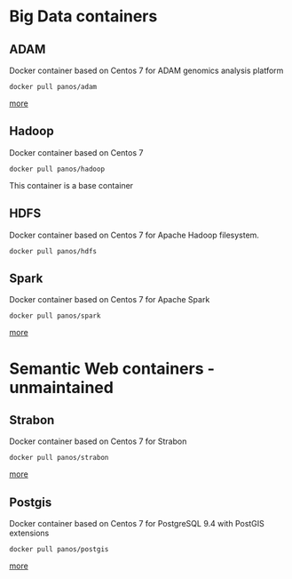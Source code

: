 # Big Data containers

## ADAM
Docker container based on Centos 7 for ADAM genomics analysis platform

    docker pull panos/adam

[more](/adam/README.md)

## Hadoop
Docker container based on Centos 7

    docker pull panos/hadoop

This container is a base container

## HDFS
Docker container based on Centos 7 for Apache Hadoop filesystem.

    docker pull panos/hdfs

## Spark
Docker container based on Centos 7 for Apache Spark

    docker pull panos/spark

[more](/spark/README.md)


# Semantic Web containers - unmaintained

## Strabon
Docker container based on Centos 7 for Strabon

    docker pull panos/strabon

[more](/strabon/README.md)


## Postgis
Docker container based on Centos 7 for PostgreSQL 9.4 with PostGIS extensions

    docker pull panos/postgis

[more](/postgis/README.md)
